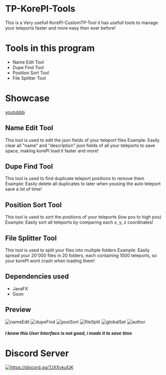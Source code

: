 # TP-KorePI-Tools
This is a Very usefull KorePI-CustomTP-Tool it has usefull tools to manage your teleports faster and more easy then ever before!

# Tools in this program
- Name Edit Tool
- Dupe Find Tool
- Position Sort Tool
- File Splitter Tool

# Showcase
[youtubbb](https://youtu.be/PqTCgHd5rDU)

## Name Edit Tool
This tool is used to edit the json fields of your teleport files
Example: Easily clear all "name" and "description" json fields of all your teleports to save space, making korePI load it faster and more!

## Dupe Find Tool
This tool is used to find duplicate teleport positions to remove them
Example: Easily delete all duplicates to later when yousing the auto teleport save a lot of time!

## Position Sort Tool
This tool is used to sort the positions of your teleports (low pos to high pos)
Example: Easily sort all teleports by comparing each x, y, z coordinates!

## File Splitter Tool
This tool is used to split your files into multiple folders
Example: Easily spread your 20'000 files in 20 folders, each containing 1000 teleports, so your korePI wont crash when loading them!

## Dependencies used
- JavaFX
- Gson

## Preview
![nameEdit](https://github.com/user-attachments/assets/57e6da52-9abc-430b-b7aa-a7577bb55ae8)
![dupeFind](https://github.com/user-attachments/assets/1b0793e4-81f3-4b30-86f2-fe20bca8c357)
![posiSort](https://github.com/user-attachments/assets/80f9b194-4496-4cad-9450-7c4186bc5580)
![fileSplit](https://github.com/user-attachments/assets/ee059516-d018-4eb4-bc3a-eda2bbcb45a9)
![globalSet](https://github.com/user-attachments/assets/41396319-0e0e-476d-8189-f0cac53f7165)
![author](https://github.com/user-attachments/assets/b0a70062-79cb-4fae-8269-477b5d415068)

##### I know this User Interface is not good, i made it to save time

# Discord Server
<a href="https://discord.gg/7JXXvkufJK"><img src="https://invidget.switchblade.xyz/7JXXvkufJK" alt="https://discord.gg/7JXXvkufJK"/></a>
